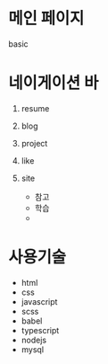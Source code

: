 # 메인 페이지
basic
# 네이게이션 바
1. resume

2. blog

3. project

4. like

5. site
    - 참고
    - 학습
    - 

# 사용기술
- html
- css
- javascript
- scss
- babel
- typescript
- nodejs
- mysql
